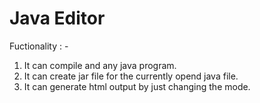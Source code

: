 Java Editor
=====
Fuctionality : -
1. It can compile and any java program.
2. It can create jar file for the currently opend java file.
3. It can generate html output by just changing the mode.

